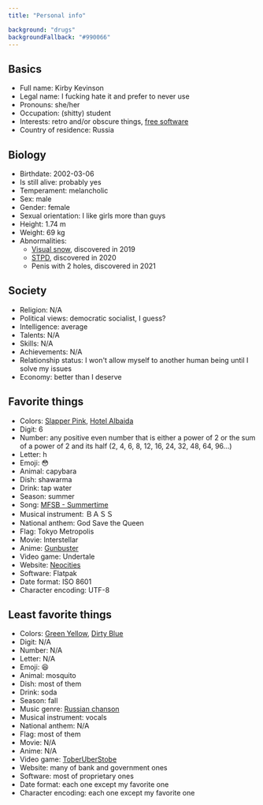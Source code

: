 ```yaml
---
title: "Personal info"

background: "drugs"
backgroundFallback: "#990066"
---
```


## Basics

* Full name: Kirby Kevinson
* Legal name: I fucking hate it and prefer to never use
* Pronouns: she/her
* Occupation: (shitty) student
* Interests: retro and/or obscure things, [free software]
* Country of residence: Russia

[free software]: https://www.gnu.org/philosophy/free-sw.html

## Biology

* Birthdate: 2002-03-06
* Is still alive: probably yes
* Temperament: melancholic
* Sex: male
* Gender: female
* Sexual orientation: I like girls more than guys
* Height: 1.74 m
* Weight: 69 kg
* Abnormalities:
	* [Visual snow], discovered in 2019
	* [STPD], discovered in 2020
	* Penis with 2 holes, discovered in 2021

[Visual snow]: https://en.wikipedia.org/wiki/Visual_snow
[STPD]: https://en.wikipedia.org/wiki/Schizotypal_personality_disorder

## Society

* Religion: N/A
* Political views: democratic socialist, I guess?
* Intelligence: average
* Talents: N/A
* Skills: N/A
* Achievements: N/A
* Relationship status: I won't allow myself to another human being
  until I solve my issues
* Economy: better than I deserve

## Favorite things

* Colors: [Slapper Pink], [Hotel Albaida]
* Digit: 6
* Number: any positive even number that is either a power of 2 or the
  sum of a power of 2 and its half (2, 4, 6, 8, 12, 16, 24, 32, 48,
  64, 96...)
* Letter: h
* Emoji: 😳
* Animal: capybara
* Dish: shawarma
* Drink: tap water
* Season: summer
* Song: [MFSB - Summertime]
* Musical instrument: ＢＡＳＳ
* National anthem: God Save the Queen
* Flag: Tokyo Metropolis
* Movie: Interstellar
* Anime: [Gunbuster]
* Video game: Undertale
* Website: [Neocities]
* Software: Flatpak
* Date format: ISO 8601
* Character encoding: UTF-8

[Slapper Pink]: https://colornames.org/color/fbaac0
[Hotel Albaida]: https://colornames.org/color/f0ede8
[MFSB - Summertime]: https://www.youtube.com/watch?v=ALFWZqInoEo
[Gunbuster]: https://en.wikipedia.org/wiki/Gunbuster
[Neocities]: https://neocities.org/

## Least favorite things

* Colors: [Green Yellow], [Dirty Blue]
* Digit: N/A
* Number: N/A
* Letter: N/A
* Emoji: 😆
* Animal: mosquito
* Dish: most of them
* Drink: soda
* Season: fall
* Music genre: [Russian chanson]
* Musical instrument: vocals
* National anthem: N/A
* Flag: most of them
* Movie: N/A
* Anime: N/A
* Video game: [ToberUberStobe]
* Website: many of bank and government ones
* Software: most of proprietary ones
* Date format: each one except my favorite one
* Character encoding: each one except my favorite one

[Green Yellow]: https://colornames.org/color/adff2f
[Dirty Blue]: https://colornames.org/color/055b81
[Russian chanson]: https://en.wikipedia.org/wiki/Russian_chanson
[ToberUberStobe]: https://kirbykevinson.itch.io/toberuberstobe
